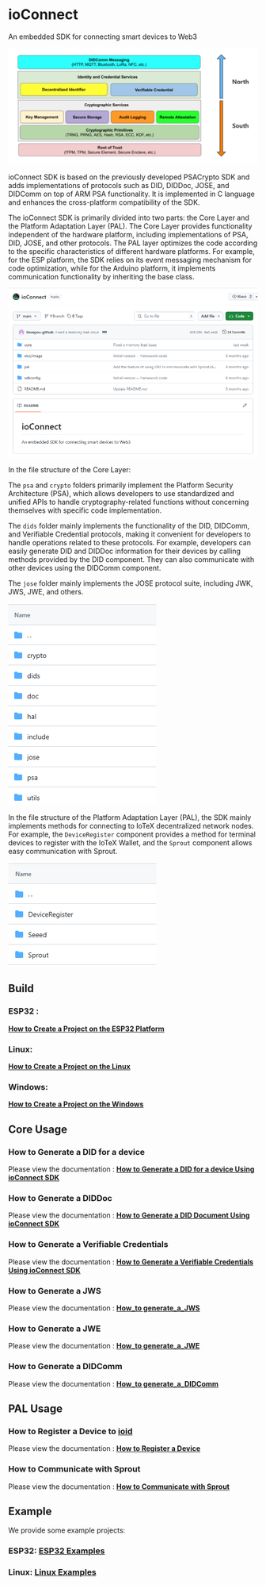 # ioConnect

An embedded SDK for connecting smart devices to Web3

![SDK_Design_Overall](./doc/image/SDK_Design_Overall.png)

ioConnect SDK is based on the previously developed PSACrypto SDK and adds implementations of protocols such as DID, DIDDoc, JOSE, and DIDComm on top of ARM PSA functionality. It is implemented in C language and enhances the cross-platform compatibility of the SDK.

The ioConnect SDK is primarily divided into two parts: the Core Layer and the Platform Adaptation Layer (PAL). The Core Layer provides functionality independent of the hardware platform, including implementations of PSA, DID, JOSE, and other protocols. The PAL layer optimizes the code according to the specific characteristics of different hardware platforms. For example, for the ESP platform, the SDK relies on its event messaging mechanism for code optimization, while for the Arduino platform, it implements communication functionality by inheriting the base class.

![ioConnect_repo](./doc/image/ioConnect_repo.png)

In the file structure of the Core Layer:

The `psa` and `crypto` folders primarily implement the Platform Security Architecture (PSA), which allows developers to use standardized and unified APIs to handle cryptography-related functions without concerning themselves with specific code implementation.

The `dids` folder mainly implements the functionality of the DID, DIDComm, and Verifiable Credential protocols, making it convenient for developers to handle operations related to these protocols. For example, developers can easily generate DID and DIDDoc information for their devices by calling methods provided by the DID component. They can also communicate with other devices using the DIDComm component.

The `jose` folder mainly implements the JOSE protocol suite, including JWK, JWS, JWE, and others.

![ioConnect_repo_2](./doc/image/ioConnect_repo_2.png)

In the file structure of the Platform Adaptation Layer (PAL), the SDK mainly implements methods for connecting to IoTeX decentralized network nodes. For example, the `DeviceRegister` component provides a method for terminal devices to register with the IoTeX Wallet, and the `Sprout` component allows easy communication with Sprout.

![ioConnect_repo_3](./doc/image/ioConnect_repo_3.png)



## Build

### 	ESP32 :

**[How to Create a Project on the ESP32 Platform](./doc/How_to_Create_a_Project_on_the_ESP32_Platform.md)**		

### 	Linux:

**[How to Create a Project on the Linux](./doc/How_to_Create_a_Project_on_the_Linux.md)**

### 	Windows:

**[How to Create a Project on the Windows](./doc/How_to_Create_a_Project_on_the_Windows.md)**


## Core Usage

### 	How to Generate a DID for a device

Please view the documentation : **[How to Generate a DID for a device Using ioConnect SDK](./doc/How_to_Generate_a_DID_for_a_device_Using_ioConnectSDK.md)**


### 	How to Generate a DIDDoc

Please view the documentation : **[How to Generate a DID Document Using ioConnect SDK](./doc/How_to_Generate_a_DID_Document_Using_ioConnectSDK.md)**

### 	How to Generate a Verifiable Credentials

Please view the documentation : **[How to Generate a Verifiable Credentials Using ioConnect SDK](./doc/How_to_Generate_a_Verifiable_Credentials_Using_ioConnectSDK.md)**

### 	How to Generate a JWS

Please view the documentation : **[How_to generate_a_JWS](./doc/How_to_use_the_ioConnectSDK_to_generate_a_JWS_Serialization.md)**

### 	How to Generate a JWE

Please view the documentation : **[How_to generate_a_JWE](./doc/How_to_use_the_ioConnectSDK_to_generate_a_JWE_Serialization.md)**

### 	How to Generate a DIDComm

Please view the documentation : **[How_to generate_a_DIDComm](./doc/How_to_use_the_ioConnectSDK_to_generate_a_DIDComm.md)**

## PAL Usage

### 	How to Register a Device to [ioid](https://wallet.iotex.io/ioid)

Please view the documentation : **[How to Register a Device](./doc/Device_Registration.md)**

### 	How to Communicate with Sprout

Please view the documentation : **[How to Communicate with Sprout](./doc/Communicating_with_Sprout.md)**



## Example

We provide some example projects:

### ESP32: **[ESP32 Examples](./example/esp32/)**

### Linux: **[Linux Examples](./example/linux/)**

